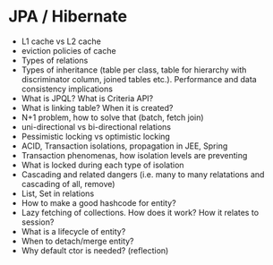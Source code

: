 # JPA / Hibernate
- L1 cache vs L2 cache
- eviction policies of cache
- Types of relations
- Types of inheritance (table per class, table for hierarchy with discriminator column, joined tables etc.). Performance and data consistency implications
- What is JPQL? What is Criteria API?
- What is linking table? When it is created?
- N+1 problem, how to solve that (batch, fetch join)
- uni-directional vs bi-directional relations
- Pessimistic locking vs optimistic locking
- ACID, Transaction isolations, propagation in JEE, Spring
- Transaction phenomenas, how isolation levels are preventing
- What is locked during each type of isolation
- Cascading and related dangers (i.e. many to many relatations and cascading of all, remove)
- List, Set in relations
- How to make a good hashcode for entity?
- Lazy fetching of collections. How does it work? How it relates to session?
- What is a lifecycle of entity?
- When to detach/merge entity?
- Why default ctor is needed? (reflection)